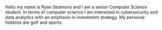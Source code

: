 Hello my name is Ryan Seamons and I am a senior Computer Science student. In terms of computer science I am interested in cybersecurity and data analytics with an emphasis in investment strategy. My personal hobbies are golf and sports.
